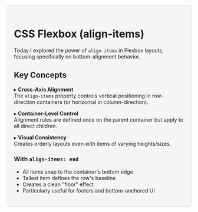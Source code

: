<div style="background-color: #f5f5f5; padding: 20px; border-radius: 8px; border: 1px solid #ddd;">

# CSS Flexbox (align-items)

Today I explored the power of `align-items` in Flexbox layouts, focusing specifically on bottom-alignment behavior.

## Key Concepts

▸ **Cross-Axis Alignment**  
The `align-items` property controls vertical positioning in row-direction containers (or horizontal in column-direction).

▸ **Container-Level Control**  
Alignment rules are defined once on the parent container but apply to all direct children.

▸ **Visual Consistency**  
Creates orderly layouts even with items of varying heights/sizes.



### With `align-items: end`
- All items snap to the container's bottom edge
- Tallest item defines the row's baseline
- Creates a clean "floor" effect
- Particularly useful for footers and bottom-anchored UI







